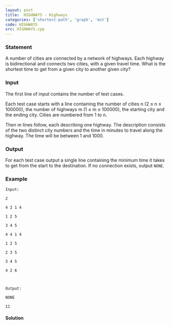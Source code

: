 ```yaml
---
layout: post
title:  HIGHWAYS - Highways
categories: ['shortest-path', 'graph', 'mst']
code: HIGHWAYS
src: HIGHWAYS.cpp
---
```


### **Statement**

A number of cities are connected by a network of highways. Each highway is
bidirectional and connects two cities, with a given travel time. What is the
shortest time to get from a given city to another given city?

### Input

The first line of input contains the number of test cases.  
  
Each test case starts with a line containing the number of cities n (2 ≤ n ≤
100000), the number of highways m (1 ≤ m ≤ 100000), the starting city and the
ending city. Cities are numbered from 1 to n.  
  
Then m lines follow, each describing one highway. The description consists of
the two distinct city numbers and the time in minutes to travel along the
highway. The time will be between 1 and 1000.  

### Output

For each test case output a single line containing the minimum time it takes
to get from the start to the destination. If no connection exists, output
`NONE`.

### Example

    
    
    Input:
    2
    4 2 1 4
    1 2 5
    3 4 5
    4 4 1 4
    1 2 5
    2 3 5
    3 4 5
    4 2 6
    
    Output:
    NONE
    11



#### **Solution**



